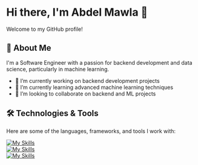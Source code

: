 # Hi there, I'm Abdel Mawla 👋

Welcome to my GitHub profile!

## 🚀 About Me

I'm a Software Engineer with a passion for backend development and data science, particularly in machine learning.

- 🔭 I’m currently working on backend development projects
- 🌱 I’m currently learning advanced machine learning techniques
- 👯 I’m looking to collaborate on backend and ML projects

## 🛠️ Technologies & Tools

Here are some of the languages, frameworks, and tools I work with:

[![My Skills](https://skillicons.dev/icons?i=py,php,js,ts,c,html,css)](https://skillicons.dev)
<br>
[![My Skills](https://skillicons.dev/icons?i=django,flask,laravel,nodejs,espress)](https://skillicons.dev)
<br>
[![My Skills](https://skillicons.dev/icons?i=linux,git,vim,docker,kubernetes)](https://skillicons.dev)
<i class="devicon-devicon-plain"></i>

 
<!--


**abdelmaoulagr/abdelmaoulagr** is a ✨ _special_ ✨ repository because its `README.md` (this file) appears on your GitHub profile.

Here are some ideas to get you started:

- 🔭 I’m currently working on ...
- 🌱 I’m currently learning ...
- 👯 I’m looking to collaborate on ...
- 🤔 I’m looking for help with ...
- 💬 Ask me about ...
- 📫 How to reach me: ...
- 😄 Pronouns: ...
- ⚡ Fun fact: ...
-->

